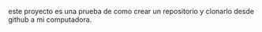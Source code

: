 este proyecto es una prueba de como crear un repositorio y clonarlo desde github a mi computadora. 
